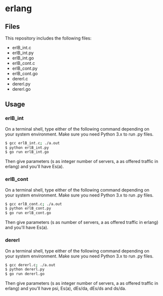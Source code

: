 # erlang

## Files
This repository includes the following files:
- erlB_int.c
- erlB_int.py
- erlB_int.go
- erlB_cont.c
- erlB_cont.py
- erlB_cont.go
- dererl.c
- dererl.py
- dererl.go

## Usage
### erlB_int
On a terminal shell, type either of the following command depending on your system environment. Make sure you need Python 3.x to run .py files.

```bash
$ gcc erlB_int.c; ./a.out
$ python erlB_int.py
$ go run erlB_int.go
```

Then give parameters (s as integer number of servers, a as offered traffic in erlang) and you'll have Es(a).

### erlB_cont
On a terminal shell, type either of the following command depending on your system environment. Make sure you need Python 3.x to run .py files.

```bash
$ gcc erlB_cont.c; ./a.out
$ python erlB_cont.py
$ go run erlB_cont.go
```

Then give parameters (s as number of servers, a as offered traffic in erlang) and you'll have Es(a).

### dererl
On a terminal shell, type either of the following command depending on your system environment. Make sure you need Python 3.x to run .py files.

```bash
$ gcc dererl.c; ./a.out
$ python dererl.py
$ go run dererl.go
```

Then give parameters (s as integer number of servers, a as offered traffic in erlang) and you'll have psi, Es(a), dEs/da, dEs/ds and ds/da.
